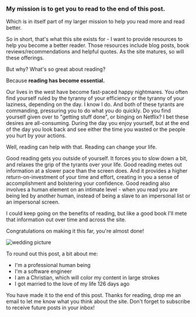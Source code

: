 ### My mission is to get you to read to the end of this post. ###

Which is in itself part of my larger mission to help you read more and read better.

So in short, that's what this site exists for - I want to provide resources to help you become a better reader. Those resources include blog posts, book reviews/recommendations and helpful quotes. As the site matures, so will these offerings.

But why? What's so great about reading?

Because __reading has become essential.__

Our lives in the west have become fast-paced happy nightmares. You often find yourself ruled by the tyranny of your efficiency or the tyranny of your laziness, depending on the day. I know I do. And both of these tyrants are commanding, pressuring you to do what you do quickly. Do you find yourself given over to "getting stuff done", or binging on Netflix? I bet these desires are all-consuming. During the day you enjoy yourself, but at the end of the day you look back and see either the time you wasted or the people you hurt by your actions.

Well, reading can help with that. Reading can change your life.

Good reading gets you outside of yourself. It forces you to slow down a bit, and relaxes the grip of the tyrants over your life. Good reading metes out information at a slower pace than the screen does. And it provides a higher return-on-investment of your time and effort, creating in you a sense of accomplishment and bolstering your confidence. Good reading also involves a human element on an intimate level - when you read you are being led by another human, instead of being a slave to an impersonal list or an impersonal screen.

I could keep going on the benefits of reading, but like a good book I'll mete that information out over time and across the site.

Congratulations on making it this far, you're almost done!

<div class="postImageContainer"><img src="/blogpost/wedding.jpg" class="nonMovingPostimage" alt="wedding picture" title="I know, I know... my tie isn't straight"></div>

To round out this post, a bit about me:
* I'm a professional human being
* I'm a software engineer
* I am a Christian, which will color my content in large strokes
* I got married to the love of my life 126 days ago

You have made it to the end of this post. Thanks for reading, drop me an email to let me know what you think about the site. Don't forget to subscribe to receive future posts in your inbox!
